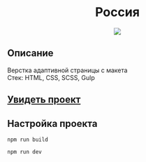 <h1 align="center">Россия</h1>
<p align="center">
  <img src="https://img.shields.io/badge/made%20by-opv1-blue.svg">
</p>

## Описание

Верстка адаптивной страницы с макета  
Стек: HTML, CSS, SCSS, Gulp

## [Увидеть проект](https://opv1.github.io/russia-spa-yp/)

## Настройка проекта

```
npm run build
```

```
npm run dev
```
